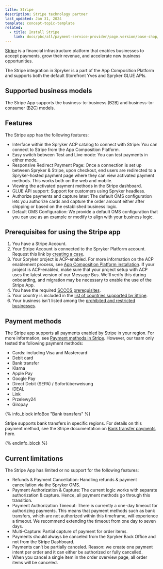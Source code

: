 ```yaml
---
title: Stripe
description: Stripe technology partner
last_updated: Jan 31, 2024
template: concept-topic-template
related:
  - title: Install Stripe
    link: docs/pbc/all/payment-service-provider/page.version/base-shop/third-party-integrations/stripe/install-stripe.html
---
```


[Stripe](https://stripe.com/en-de) is a financial infrastructure platform that enables businesses to accept payments, grow their revenue, and accelerate new business opportunities.

The Stripe integration in Spryker is a part of the App Composition Platform and supports both the default Storefront Yves and Spryker GLUE APIs. 

## Supported business models
The Stripe App supports the business-to-business (B2B) and business-to-consumer (B2C) models.

## Features
The Stripe app has the following features:
- Interface within the Spryker ACP catalog to connect with Stripe: You can connect to Stripe from the App Composition Platform.
- Easy switch between Test and Live mode: You can test payments in either mode.
- Responsive Redirect Payment Page: Once a connection is set up between Spryker & Stripe, upon checkout, end users are redirected to a Spryker-hosted payment page where they can view activated payment methods. This works both on the web and mobile.
- Viewing the activated payment methods in the Stripe dashboard.
- GLUE API support: Support for customers using Spryker headless.
- Authorize payments and capture later: The default OMS configuration lets you authorize cards and capture the order amount either after shipping or based on the established business logic.
- Default OMS Configuration: We provide a default OMS configuration that you can use as an example or modify to align with your business logic.

## Prerequisites for using the Stripe app

1. You have a Stripe Account.
2. Your Stripe Account is connected to the Spryker Platform account. Request this link by [creating a case](https://support.spryker.com/s/).
3. Your Spryker project is ACP-enabled. For more information on the ACP enablement process, see [App Composition Platform installation](/docs/acp/user/app-composition-platform-installation.html). If your project is ACP-enabled, make sure that your project setup with ACP uses the latest version of our Message Bus. We'll verify this during onboarding, and migration may be necessary to enable the use of the Stripe App. 
4. You have the required [SCCOS prerequisites](/docs/pbc/all/payment-service-provider/{{page.version}}/base-shop/third-party-integrations/stripe/install-stripe.html). 
5. Your country is included in the [list of countries supported by Stripe](https://stripe.com/global).
6. Your business isn't listed among the [prohibited and restricted businesses](https://stripe.com/legal/restricted-businesses).

## Payment methods
The Stripe app supports all payments enabled by Stripe in your region. For more information, see [Payment methods in Stripe](https://stripe.com/docs/payments/payment-methods/overview). 
However, our team only tested the following payment methods:
- Cards: including Visa and Mastercard
- Debit card
- Bank transfer
- Klarna
- Apple Pay
- Google Pay
- Direct Debit (SEPA) / Sofortüberweisung
- iDEAL
- Link
- Przelewy24
- Giropay

{% info_block infoBox "Bank transfers" %}

Stripe supports bank transfers in specific regions. For details on this payment method, see the Stripe documentation on [Bank transfer payments](https://stripe.com/docs/payments/bank-transfers) here.

{% endinfo_block %}


## Current limitations

The Stripe App has limited or no support for the following features:
- Refunds & Payment Cancellation: Handling refunds & payment cancellation via the Spryker OMS.
- Payment Authorization & Capture: The current logic works with separate authorization & capture. Hence, all payment methods go through this transition.
- Payment Authorization Timeout: There is currently a one-day timeout for authorizing payments. This means that payment methods such as bank transfers, which are not authorized within this timeframe, will experience a timeout. We recommend extending the timeout from one day to seven days. 
- Multi-Capture: Partial capture of payment for order items.
- Payments should always be canceled from the Spryker Back Office and not from the Stripe Dashboard.
- Payments can’t be partially canceled. Reason: we create one payment intent per order and it can either be authorized or fully cancelled.
- When you cancel a single item in the order overview page, all order items will be canceled.
